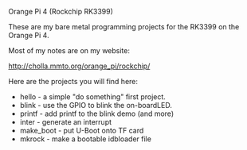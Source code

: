 Orange Pi 4 (Rockchip RK3399)

These are my bare metal programming projects for the RK3399 on the Orange Pi 4.

Most of my notes are on my website:

http://cholla.mmto.org/orange_pi/rockchip/

Here are the projects you will find here:

* hello - a simple "do something" first project.
* blink - use the GPIO to blink the on-boardLED.
* printf - add printf to the blink demo (and more)
* inter - generate an interrupt
* make_boot - put U-Boot onto TF card
* mkrock - make a bootable idbloader file
